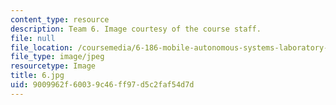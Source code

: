 ```yaml
---
content_type: resource
description: Team 6. Image courtesy of the course staff.
file: null
file_location: /coursemedia/6-186-mobile-autonomous-systems-laboratory-january-iap-2005/9009962f60039c46ff97d5c2faf54d7d_6.jpg
file_type: image/jpeg
resourcetype: Image
title: 6.jpg
uid: 9009962f-6003-9c46-ff97-d5c2faf54d7d
---
```

